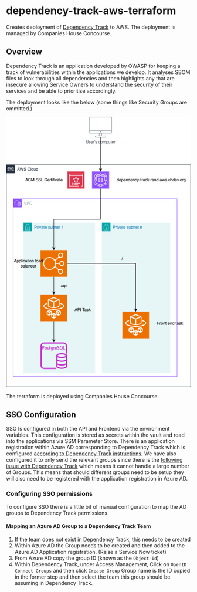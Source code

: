 # dependency-track-aws-terraform

Creates deployment of [Dependency Track](https://dependencytrack.org/) to AWS.
The deployment is managed by Companies House Concourse.

## Overview

Dependency Track is an application developed by OWASP for keeping a track of
vulnerabilities within the applications we develop. It analyses SBOM files to
look through all dependencies and then highlights any that are insecure
allowing Service Owners to understand the security of their services and be
able to prioritise accordingly.

The deployment looks like the below (some things like Security Groups are
ommitted.)

![Deployed AWS resources and network diagram](./assets/dependency-track-aws-terraform.png "Deployed AWS Resources")

The terraform is deployed using Companies House Concourse.

## SSO Configuration

SSO Is configured in both the API and Frontend via the environment variables.
This configuration is stored as secrets within the vault and read into the
applications via SSM Parameter Store. There is an application registration
within Azure AD corresponding to Dependency Track which is configured
[according to Dependency Track instructions.](https://docs.dependencytrack.org/getting-started/openidconnect-configuration/#azure-active-directory-app-registration)
We have also configured it to only send the relevant groups since there
is the
[following issue with Dependency Track](https://github.com/DependencyTrack/dependency-track/issues/2150)
which means it cannot handle a large number of Groups. This means that should
different groups need to be setup they will also need to be registered with the
application registration in Azure AD.

### Configuring SSO permissions

To configure SSO there is a little bit of manual configuration to map the AD
groups to Dependency Track permissions.

#### Mapping an Azure AD Group to a Dependency Track Team

1. If the team does not exist in Dependency Track, this needs to be created
2. Within Azure AD the Group needs to be created and then added to the Azure AD
  Application registration. (Raise a Service Now ticket)
3. From Azure AD copy the group ID (known as the `Object Id`)
4. Within Dependency Track, under Access Management, Click on
  `OpenID Connect Groups` and then click `Create Group` Group name is the
  ID copied in the former step and then select the team this group should be
  assuming in Dependency Track.
